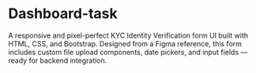 # Dashboard-task
A responsive and pixel-perfect KYC Identity Verification form UI built with HTML, CSS, and Bootstrap. Designed from a Figma reference, this form includes custom file upload components, date pickers, and input fields — ready for backend integration.
